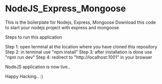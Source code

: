 # NodeJS_Express_Mongoose
This is the boilerplate for Nodejs, Express, Mongoose
Download this code to start your nodejs project with express and mongoose

Steps to run this application

Step 1: open terminal at the location where you have cloned this repository
Step 2: in terminal use "npm install"
Step 3: after installation is done use "npm run dev"
Step 4: redirect to "http://localhost:1001" in your browser

NodeJS application is now live..

Happy Hacking.. :)
